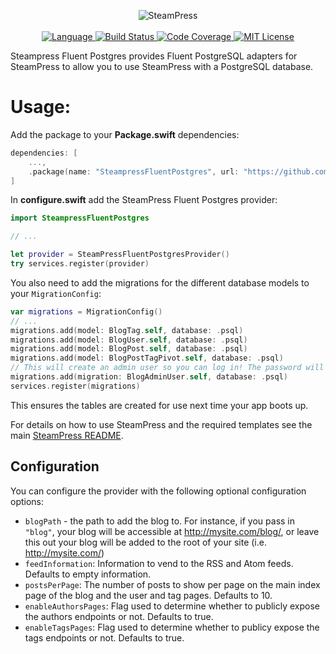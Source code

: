 <p align="center">
    <img src="https://user-images.githubusercontent.com/9938337/29742058-ed41dcc0-8a6f-11e7-9cfc-680501cdfb97.png" alt="SteamPress">
    <br>
    <br>
    <a href="https://swift.org">
        <img src="http://img.shields.io/badge/Swift-5.1-brightgreen.svg" alt="Language">
    </a>
    <a href="https://github.com/brokenhandsio/steampress-fluent-postgres/actions">
        <img src="https://github.com/brokenhandsio/steampress-fluent-postgres/workflows/CI/badge.svg?branch=master" alt="Build Status">
    </a>
    <a href="https://codecov.io/gh/brokenhandsio/steampress-fluent-postgres">
        <img src="https://codecov.io/gh/brokenhandsio/steampress-fluent-postgres/branch/master/graph/badge.svg" alt="Code Coverage">
    </a>
    <a href="https://raw.githubusercontent.com/brokenhandsio/steampress-fluent-postgres/master/LICENSE">
        <img src="https://img.shields.io/badge/license-MIT-blue.svg" alt="MIT License">
    </a>
</p>

Steampress Fluent Postgres provides Fluent PostgreSQL adapters for SteamPress to allow you to use SteamPress with a PostgreSQL database.

# Usage:

Add the package to your **Package.swift** dependencies:

```swift
dependencies: [
    ...,
    .package(name: "SteampressFluentPostgres", url: "https://github.com/brokenhandsio/steampress-fluent-postgres.git", from: "1.0.0"),
]
```

In **configure.swift** add the SteamPress Fluent Postgres provider:

```swift
import SteampressFluentPostgres

// ...

let provider = SteamPressFluentPostgresProvider()
try services.register(provider)
```

You also need to add the migrations for the different database models to your `MigrationConfig`:

```swift
var migrations = MigrationConfig()
// ...
migrations.add(model: BlogTag.self, database: .psql)
migrations.add(model: BlogUser.self, database: .psql)
migrations.add(model: BlogPost.self, database: .psql)
migrations.add(model: BlogPostTagPivot.self, database: .psql)
// This will create an admin user so you can log in! The password will be printed out when created.
migrations.add(migration: BlogAdminUser.self, database: .psql)
services.register(migrations)
```

This ensures the tables are created for use next time your app boots up.

For details on how to use SteamPress and the required templates see the main [SteamPress README](https://github.com/brokenhandsio/SteamPress/blob/master/README.md).

## Configuration

You can configure the provider with the following optional configuration options:

* `blogPath` - the path to add the blog to. For instance, if you pass in `"blog"`, your blog will be accessible at http://mysite.com/blog/, or leave this out your blog will be added to the root of your site (i.e. http://mysite.com/)
* `feedInformation`: Information to vend to the RSS and Atom feeds. Defaults to empty information.
* `postsPerPage`: The number of posts to show per page on the main index page of the blog and the user and tag pages. Defaults to 10.
* `enableAuthorsPages`: Flag used to determine whether to publicly expose the authors endpoints or not. Defaults to true.
* `enableTagsPages`: Flag used to determine whether to publicy expose the tags endpoints or not. Defaults to true.
